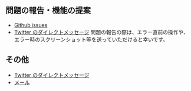 ## 問題の報告・機能の提案
- [Github issues](https://github.com/0Quake/Zero-Quake/issues)
- [Twitter のダイレクトメッセージ](https://twitter.com/Zero_Quake)
問題の報告の際は、エラー直前の操作や、エラー時のスクリーンショット等を送っていただけると幸いです。

## その他
- [Twitter のダイレクトメッセージ](https://twitter.com/Zero_Quake)
- [メール](mailto:contact@zeroquake.wwww.jp)
